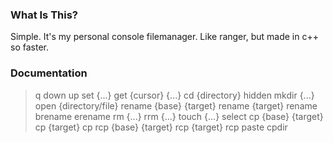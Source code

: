 ### What Is This?

Simple. It's my personal console filemanager. Like ranger, but made in c++ so faster.

### Documentation

> q
> down
> up
> set {...}
> get {cursor} {...}
> cd {directory}
> hidden
> mkdir {...}
> open {directory/file}
> rename {base} {target}
> rename {target}
> rename
> brename
> erename
> rm {...}
> rrm {...}
> touch {...}
> select
> cp {base} {target}
> cp {target}
> cp
> rcp {base} {target}
> rcp {target}
> rcp
> paste
> cpdir
